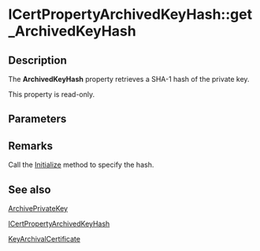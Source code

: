 # ICertPropertyArchivedKeyHash::get_ArchivedKeyHash

## Description

The **ArchivedKeyHash** property retrieves a SHA-1 hash of the private key.

This property is read-only.

## Parameters

## Remarks

Call the [Initialize](https://learn.microsoft.com/windows/desktop/api/certenroll/nf-certenroll-icertpropertyarchivedkeyhash-initialize) method to specify the hash.

## See also

[ArchivePrivateKey](https://learn.microsoft.com/windows/desktop/api/certenroll/nf-certenroll-ix509certificaterequestcmc-get_archiveprivatekey)

[ICertPropertyArchivedKeyHash](https://learn.microsoft.com/windows/desktop/api/certenroll/nn-certenroll-icertpropertyarchivedkeyhash)

[KeyArchivalCertificate](https://learn.microsoft.com/windows/desktop/api/certenroll/nf-certenroll-ix509certificaterequestcmc-get_keyarchivalcertificate)